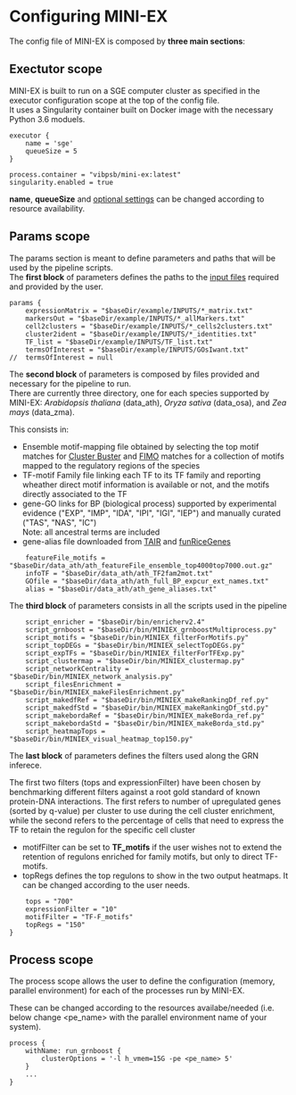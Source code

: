 # Configuring MINI-EX

The config file of MINI-EX is composed by **three main sections**:

## **Exectutor scope**
MINI-EX is built to run on a SGE computer cluster as specified in the executor configuration scope at the top of the config file.  
It uses a Singularity container built on Docker image with the necessary Python 3.6 moduels.

```
executor {
    name = 'sge'
    queueSize = 5
}

process.container = "vibpsb/mini-ex:latest"
singularity.enabled = true
```

**name**, **queueSize** and [optional settings](https://www.nextflow.io/docs/latest/config.html) can be changed according to resource availability. 

## **Params scope**
The params section is meant to define parameters and paths that will be used by the pipeline scripts.  
The **first block** of parameters defines the paths to the [input files](https://github.com/VIB-PSB/MINI-EX/tree/main/example/INPUTS) required and provided by the user.

```
params {
	expressionMatrix = "$baseDir/example/INPUTS/*_matrix.txt"
	markersOut = "$baseDir/example/INPUTS/*_allMarkers.txt"
	cell2clusters = "$baseDir/example/INPUTS/*_cells2clusters.txt"
	cluster2ident = "$baseDir/example/INPUTS/*_identities.txt"
	TF_list = "$baseDir/example/INPUTS/TF_list.txt"
	termsOfInterest = "$baseDir/example/INPUTS/GOsIwant.txt"
//	termsOfInterest = null
```

The **second block** of parameters is composed by files provided and necessary for the pipeline to run.  
There are currently three directory, one for each species supported by MINI-EX: *Arabidopsis thaliana* (data_ath), *Oryza sativa* (data_osa), and *Zea mays* (data_zma).

This consists in:
* Ensemble motif-mapping file obtained by selecting the top motif matches for [Cluster Buster](https://github.com/weng-lab/cluster-buster) and [FIMO](https://meme-suite.org/meme/doc/fimo.html) matches for a collection of motifs mapped to the regulatory regions of the species   
* TF-motif Family file linking each TF to its TF family and reporting wheather direct motif information is available or not, and the motifs directly associated to the TF
* gene-GO links for BP (biological process) supported by experimental evidence ("EXP", "IMP", "IDA", "IPI", "IGI", "IEP") and manually curated ("TAS", "NAS", "IC")  
Note: all ancestral terms are included
* gene-alias file downloaded from [TAIR](https://www.arabidopsis.org/download/index-auto.jsp?dir=%2Fdownload_files%2FPublic_Data_Releases%2FTAIR_Data_20140331) and [funRiceGenes](https://funricegenes.github.io/)

```	
	featureFile_motifs = "$baseDir/data_ath/ath_featureFile_ensemble_top4000top7000.out.gz"
	infoTF = "$baseDir/data_ath/ath_TF2fam2mot.txt"
	GOfile = "$baseDir/data_ath/ath_full_BP_expcur_ext_names.txt"
	alias = "$baseDir/data_ath/ath_gene_aliases.txt"
```
The **third block** of parameters consists in all the scripts used in the pipeline  
 
```	
	script_enricher = "$baseDir/bin/enricherv2.4"
	script_grnboost = "$baseDir/bin/MINIEX_grnboostMultiprocess.py"
	script_motifs = "$baseDir/bin/MINIEX_filterForMotifs.py"
	script_topDEGs = "$baseDir/bin/MINIEX_selectTopDEGs.py"
	script_expTFs = "$baseDir/bin/MINIEX_filterForTFExp.py"
	script_clustermap = "$baseDir/bin/MINIEX_clustermap.py"
	script_networkCentrality = "$baseDir/bin/MINIEX_network_analysis.py"
	script_filesEnrichment = "$baseDir/bin/MINIEX_makeFilesEnrichment.py"	
	script_makedfRef = "$baseDir/bin/MINIEX_makeRankingDf_ref.py"
	script_makedfStd = "$baseDir/bin/MINIEX_makeRankingDf_std.py"
	script_makebordaRef = "$baseDir/bin/MINIEX_makeBorda_ref.py"
	script_makebordaStd = "$baseDir/bin/MINIEX_makeBorda_std.py"
	script_heatmapTops = "$baseDir/bin/MINIEX_visual_heatmap_top150.py"
```

The **last block** of parameters defines the filters used along the GRN inferece.  
  
The first two filters (tops and expressionFilter) have been chosen by benchmarking different filters against a root gold standard of known protein-DNA interactions. The first refers to number of upregulated genes (sorted by q-value) per cluster to use during the cell cluster enrichment, while the second refers to the percentage of cells that need to express the TF to retain the regulon for the specific cell cluster    
  
* motifFilter can be set to **TF_motifs** if the user wishes not to extend the retention of regulons enriched for family motifs, but only to direct TF-motifs.  
* topRegs defines the top regulons to show in the two output heatmaps. It can be changed according to the user needs.

```	
	tops = "700"
	expressionFilter = "10"
	motifFilter = "TF-F_motifs"	
	topRegs = "150"
}
```

## **Process scope**
The process scope allows the user to define the configuration (memory, parallel environment) for each of the processes run by MINI-EX.  
  
These can be changed according to the resources availabe/needed (i.e. below change <pe_name> with the parallel environment name of your system). 
   
```	
process {
    withName: run_grnboost {
        clusterOptions = '-l h_vmem=15G -pe <pe_name> 5'
    }
	...
}
```